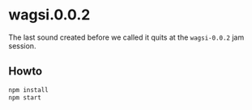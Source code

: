 # wagsi.0.0.2

The last sound created before we called it quits at the `wagsi-0.0.2` jam session.

## Howto

```bash
npm install
npm start
```